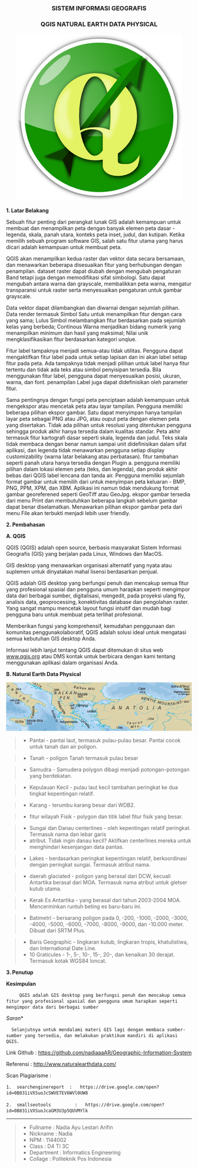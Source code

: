 <h3 align="center">SISTEM INFORMASI GEOGRAFIS</h3>
<h3 align="center">
QGIS NATURAL EARTH DATA PHYSICAL
</h3>


<p align="center">
  <img src="https://github.com/nadiaaaAR/Geographic-Information-System/blob/master/img/QGIS.PNG">
</p>


**1. Latar Belakang**

Sebuah fitur penting dari perangkat lunak GIS adalah kemampuan untuk membuat dan menampilkan peta dengan banyak elemen peta dasar - legenda, skala, panah utara, konteks peta inset, judul, dan kutipan. Ketika memilih sebuah program software GIS, salah satu fitur utama yang harus dicari adalah kemampuan untuk membuat peta.

QGIS akan menampilkan kedua raster dan vektor data secara bersamaan, dan menawarkan beberapa disesuaikan fitur yang berhubungan dengan penampilan. dataset raster dapat diubah dengan mengubah pengaturan Band tetapi juga dengan memodifikasi sifat simbologi. Satu dapat mengubah antara warna dan grayscale, membalikkan peta warna, mengatur transparansi untuk raster serta menyesuaikan pengaturan untuk gambar grayscale.

Data vektor dapat dilambangkan dan diwarnai dengan sejumlah pilihan. Data render termasuk Simbol Satu untuk menampilkan fitur dengan cara yang sama; Lulus Simbol melambangkan fitur berdasarkan pada sejumlah kelas yang berbeda; Continous Warna menjadikan bidang numerik yang menampilkan minimum dan hasil yang maksimal; Nilai unik mengklasifikasikan fitur berdasarkan kategori unqiue.

Fitur label tampaknya menjadi semua-atau tidak utilitas. Pengguna dapat mengaktifkan fitur label pada untuk setiap lapisan dan ini akan label setiap fitur pada peta. Ada tampaknya tidak menjadi pilihan untuk label hanya fitur tertentu dan tidak ada teks atau simbol penyisipan tersedia. Bila menggunakan fitur label, pengguna dapat menyesuaikan posisi, ukuran, warna, dan font. penampilan Label juga dapat didefinisikan oleh parameter fitur.

Sama pentingnya dengan fungsi peta penciptaan adalah kemampuan untuk mengekspor atau mencetak peta atau layar tampilan. Pengguna memiliki beberapa pilihan ekspor gambar. Satu dapat menyimpan hanya tampilan layar peta sebagai PNG atau JPG, atau ouput peta dengan elemen peta yang disertakan. Tidak ada pilihan untuk resolusi yang ditentukan pengguna sehingga produk akhir hanya tersedia dalam kualitas standar. Peta akhir termasuk fitur kartografi dasar seperti skala, legenda dan judul. Teks skala tidak membaca dengan benar namun sampai unit didefinisikan dalam sifat aplikasi, dan legenda tidak menawarkan pengguna setiap display customizability (warna latar belakang atau perbatasan). fitur tambahan seperti panah utara hanya tersedia dengan Plugin a. pengguna memiliki pilihan dalam lokasi elemen peta (teks, dan legenda), dan produk akhir bebas dari QGIS label lencana dan tanda air. Pengguna memiliki sejumlah format gambar untuk memilih dari untuk menyimpan peta keluaran - BMP, PNG, PPM, XPM, dan XBM. Aplikasi ini namun tidak mendukung format gambar georeferened seperti GeoTiff atau GeoJpg. ekspor gambar tersedia dari menu Print dan membutuhkan beberapa langkah sebelum gambar dapat benar diselamatkan. Menawarkan pilihan ekspor gambar peta dari menu File akan terbukti menjadi lebih user friendly.



**2. Pembahasan**

**A. QGIS**

QGIS (QGIS) adalah open source, berbasis masyarakat Sistem Informasi Geografis (GIS) yang berjalan pada Linux, Windows dan MacOS.
 
GIS desktop yang menawarkan organisasi alternatif yang nyata atau suplemen untuk dinyatakan mahal lisensi berdasarkan penjual.
 
QGIS adalah GIS desktop yang berfungsi penuh dan mencakup semua fitur yang profesional spasial dan pengguna umum harapkan seperti mengimpor data dari berbagai sumber, digitalisasi, mengedit, pada proyeksi ulang fly, analisis data, geoprocessing, konektivitas database dan pengolahan raster. Yang sangat mampu mencetak layout fungsi intuitif dan mudah bagi pengguna baru untuk membuat peta terlihat profesional.
 
Memberikan fungsi yang komprehensif, kemudahan penggunaan dan komunitas penggunakolaboratif, QGIS adalah solusi ideal untuk mengatasi semua kebutuhan GIS desktop Anda.

Informasi lebih lanjut tentang QGIS dapat ditemukan di situs web www.qgis.org atau DMS kontak untuk berbicara dengan kami tentang menggunakan aplikasi dalam organisasi Anda.


**B. Natural Earth Data Physical**

<p align="center">
  <img src="https://github.com/nadiaaaAR/Geographic-Information-System/blob/master/img/fisik.PNG">
</p>

> - Pantai - pantai laut, termasuk pulau-pulau besar. Pantai cocok untuk tanah dan air poligon.

> - Tanah - poligon Tanah termasuk pulau besar

> -  Samudra - Samudera polygon dibagi menjadi potongan-potongan yang berdekatan.

> -  Kepulauan Kecil - pulau laut kecil tambahan peringkat ke dua tingkat kepentingan relatif.

> -  Karang - terumbu karang besar dari WDB2.

> -  fitur wilayah Fisik - polygon dan titik label fitur fisik yang besar.

> -  Sungai dan Danau centerlines - oleh kepentingan relatif peringkat. Termasuk nama dan lebar garis 
> -  atribut. Tidak ingin danau kecil? Aktifkan centerlines mereka untuk menghindari kesenjangan data pantas.

> -  Lakes - berdasarkan peringkat kepentingan relatif, berkoordinasi dengan peringkat sungai. Termasuk atribut nama.

> -  daerah glaciated - poligon yang berasal dari DCW, kecuali Antartika berasal dari MOA. Termasuk nama atribut untuk gletser kutub utama.

> -  Kerak Es Antartika - yang berasal dari tahun 2003-2004 MOA. Mencerminkan runtuh beting es baru-baru ini.

> -  Batimetri - bersarang poligon pada 0, -200, -1000, -2000, -3000, -4000, -5000, -6000, -7000, -8000, -9000, dan -10.000 meter. Dibuat dari SRTM Plus.

> -  Baris Geographic - lingkaran kutub, lingkaran tropis, khatulistiwa, dan International Date Line.
> -  10 Graticules - 1-, 5-, 10-, 15-, 20-, dan kenaikan 30 derajat. Termasuk kotak WGS84 loncat.


**3. Penutup**

   **Kesimpulan**

         QGIS adalah GIS desktop yang berfungsi penuh dan mencakup semua fitur yang profesional spasial dan pengguna umum harapkan seperti mengimpor data dari berbagai sumber

   *Saran**

      Selanjutnya untuk mendalami materi GIS lagi dengan membaca sumber-sumber yang tersedia, dan melakukan praktikum mandiri di aplikasi QGIS.




  Link Github 	            :  https://github.com/nadiaaaAR/Geographic-Information-System 

  Referensi	                :	 http://www.naturalearthdata.com/ 

  Scan Plagiarisme          :
   
    1.	searchenginereport  :   https://drive.google.com/open?id=0B831iVXSuoJcSWVETEV6WVl0UW8 

    2.	smallseotools	      :   https://drive.google.com/open?id=0B831iVXSuoJcaGM3U3p5QUVMYlk 
-------

> - Fullname 				 : Nadia Ayu Lestari Arifin
> - Nickname 				 : Nadia
> - NPM		 				   : 1144002
> - Class	 				   : D4 TI 3C
> - Department  		 : Informatics Engineering
> - Collage					 : Politeknik Pos Indonesia



